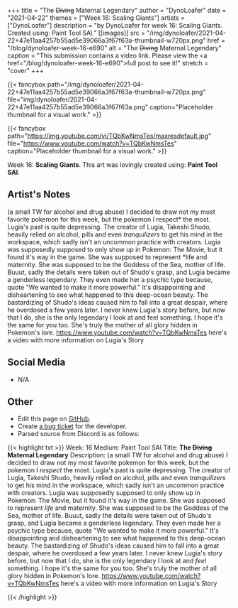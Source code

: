+++
title =       "The ~~Diving~~ Maternal Legendary"
author =      "DynoLoafer"
date =        "2021-04-22"
themes =      ["Week 16: Scaling Giants"]
artists =     ["DynoLoafer"]
description = "by DynoLoafer for week 16: Scaling Giants. Created using: Paint Tool SAI."
[[images]]
      src = "/img/dynoloafer/2021-04-22+47e11aa4257b55ad5e39066a3f67f63a-thumbnail-w720px.png"
      href = "/blog/dynoloafer-week-16-e690"
      alt = "The ~~Diving~~ Maternal Legendary"
      caption = "This submission contains a video link. Please view the <a href=\"/blog/dynoloafer-week-16-e690\">full post</a> to see it!"
      stretch = "cover"
+++


{{< fancybox path="/img/dynoloafer/2021-04-22+47e11aa4257b55ad5e39066a3f67f63a-thumbnail-w720px.png" file="img/dynoloafer/2021-04-22+47e11aa4257b55ad5e39066a3f67f63a.png" caption="Placeholder thumbnail for a visual work." >}}

{{< fancybox path="https://img.youtube.com/vi/TQbKwNmsTes/maxresdefault.jpg" file="https://www.youtube.com/watch?v=TQbKwNmsTes" caption="Placeholder thumbnail for a visual work." >}}


Week 16: **Scaling Giants**. This art was lovingly created using: **Paint Tool SAI**.

## Artist's Notes

(a small TW for alcohol and drug abuse) I decided to draw not my most favorite pokemon for this week, but the pokemon I respect* the most. Lugia's past is quite depressing. The creator of Lugia, Takeshi Shudo, heavily relied on alcohol, pills and even *tranquilizers* to get his mind in the workspace, which sadly isn't an uncommon practice with creators. Lugia was supposedly supposed to only show up in Pokemon: The Movie, but it found it's way in the game. She was supposed to represent *life and maternity. She was supposed to be the Goddess of the Sea, mother of life. Buuut, sadly the details were taken out of Shudo's grasp, and Lugia became a genderless legendary. They even made her a psychic type because, quote "We wanted to make it more powerful."
It's disappointing and disheartening to see what happened to this deep-ocean beauty. The bastardizing of Shudo's ideas caused him to fall into a great despair, where he overdosed a few years later. I never knew Lugia's story before, but now that I do, she is the only legendary I look at and feel something. I hope it's the same for you too. She's truly the mother of all glory hidden in Pokemon's lore.
https://www.youtube.com/watch?v=TQbKwNmsTes
here's a video with more information on Lugia's Story

## Social Media

- N/A.

## Other

- Edit this page on [GitHub](https://github.com/teaminkling/web-refresh/edit/main/content/blog/dynoloafer-week-16-e690.md).
- Create [a bug ticket](https://github.com/teaminkling/web-refresh/issues/new?assignees=&labels=bug&template=problem-report.md&title=) for the developer.
- Parsed source from Discord is as follows:

{{< highlight txt >}}
Week: 16
Medium: Paint Tool SAI
Title: __The ~~Diving~~ Maternal Legendary__
Description: (a small TW for alcohol and drug abuse) I decided to draw not my most favorite pokemon for this week, but the pokemon I *respect* the most. Lugia's past is quite depressing. The creator of Lugia, Takeshi Shudo, heavily relied on alcohol, pills and even *tranquilizers* to get his mind in the workspace, which sadly isn't an uncommon practice with creators. Lugia was supposedly supposed to only show up in Pokemon: The Movie, but it found it's way in the game. She was supposed to represent *life* and maternity. She was supposed to be the Goddess of the Sea, mother of life. Buuut, sadly the details were taken out of Shudo's grasp, and Lugia became a genderless legendary. They even made her a psychic type because, quote "We wanted to make it more powerful."
It's disappointing and disheartening to see what happened to this deep-ocean beauty. The bastardizing of Shudo's ideas caused him to fall into a great despair, where he overdosed a few years later. I never knew Lugia's story before, but now that I do, she is the only legendary I look at and *feel* something. I hope it's the same for you too. She's truly the mother of all glory hidden in Pokemon's lore.
https://www.youtube.com/watch?v=TQbKwNmsTes
here's a video with more information on Lugia's Story

{{< /highlight >}}